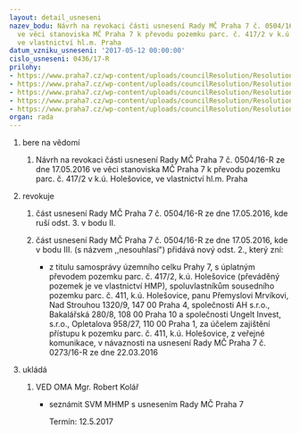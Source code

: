 ```yaml
---
layout: detail_usneseni
nazev_bodu: Návrh na revokaci části usnesení Rady MČ Praha 7 č. 0504/16-R ze dne 17.05.2016
  ve věci stanoviska MČ Praha 7 k převodu pozemku parc. č. 417/2 v k.ú. Holešovice,
  ve vlastnictví hl.m. Praha
datum_vzniku_usneseni: '2017-05-12 00:00:00'
cislo_usneseni: 0436/17-R
prilohy:
- https://www.praha7.cz/wp-content/uploads/councilResolution/Resolutions/29145/export/01_rev050416~199600.docx
- https://www.praha7.cz/wp-content/uploads/councilResolution/Resolutions/29145/export/02_rev050416~199599.pdf
- https://www.praha7.cz/wp-content/uploads/councilResolution/Resolutions/29145/export/03_rev050416~199598.pdf
- https://www.praha7.cz/wp-content/uploads/councilResolution/Resolutions/29145/export/04_rev050416~199597.pdf
- https://www.praha7.cz/wp-content/uploads/councilResolution/Resolutions/29145/export/export~296121.pdf
organ: rada
---
```

<OL class=urzList_view id=urzList>
<LI class=urzClass1><SPAN name="1">bere na vědomí</SPAN>
<OL class=urzOlClass>
<LI class=urzClass2 style="TEXT-ALIGN: left"><SPAN>
<P>Návrh na revokaci části usnesení Rady MČ Praha 7 č. 0504/16-R ze dne 17.05.2016 ve věci stanoviska MČ Praha 7 k převodu pozemku parc. č. 417/2 v k.ú. Holešovice, ve vlastnictví hl.m. Praha</P></SPAN></LI></OL></LI>
<LI class=urzClass1><SPAN name="21">revokuje</SPAN>
<OL class=urzOlClass>
<LI class=urzClass2 style="TEXT-ALIGN: left"><SPAN>
<P>část usnesení Rady MČ Praha 7 č. 0504/16-R ze dne 17.05.2016, kde ruší odst. 3. v bodu II.<BR></P></SPAN></LI>
<LI class=urzClass2 style="TEXT-ALIGN: left"><SPAN>
<P>část usnesení Rady MČ Praha 7 č. 0504/16-R ze dne 17.05.2016, kde v bodu III. (s názvem ,,nesouhlasí") přidává nový odst. 2., který zní:<BR></P></SPAN>
<UL class=urzUlClass>
<LI class=urzClass3 style="TEXT-ALIGN: left"><SPAN>
<P>z titulu samosprávy územního celku Prahy 7, s úplatným převodem pozemku parc. č. 417/2, k.ú. Holešovice (převáděný pozemek je ve vlastnictví HMP), spoluvlastníkům sousedního pozemku parc. č. 411, k.ú. Holešovice, panu Přemyslovi Mrvíkovi, Nad Strouhou 1320/9, 147 00 Praha 4, společnosti AH s.r.o., Bakalářská 280/8, 108 00 Praha 10 a společnosti Ungelt Invest, s.r.o., Opletalova 958/27, 110 00 Praha 1, za účelem zajištění přístupu k pozemku parc. č. 411, k.ú. Holešovice, z veřejné komunikace, v návaznosti na usnesení Rady MČ Praha 7 č. 0273/16-R ze dne 22.03.2016<BR></P></SPAN></LI></UL></LI></OL></LI>
<LI class=urzClass1 id=urzUkoly><SPAN name="1">ukládá</SPAN>
<OL class=urzOlClass>
<LI class=urzClass2><SPAN>
<P>VED OMA Mgr. Robert Kolář</P></SPAN>
<UL class=urzUlClass>
<LI class=urzClass3><SPAN>
<P>seznámit SVM MHMP s usnesením Rady MČ Praha 7</P></SPAN><SPAN class=urzUkolTermin>Termín:&nbsp;12.5.2017</SPAN></LI></UL></LI></OL></LI></OL>